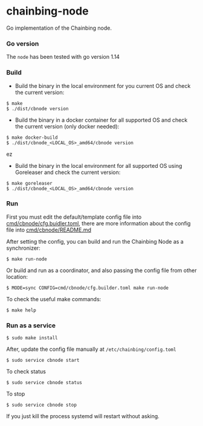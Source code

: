 # chainbing-node

Go implementation of the Chainbing node.

### Go version

The `node` has been tested with go version 1.14

### Build

- Build the binary in the local environment for you current OS and check the current version:
```shell
$ make
$ ./dist/cbnode version
```

- Build the binary in a docker container for all supported OS and check the current version (only docker needed):
```shell
$ make docker-build
$ ./dist/cbnode_<LOCAL_OS>_amd64/cbnode version
```
ez
- Build the binary in the local environment for all supported OS using Goreleaser and check the current version:
```shell
$ make goreleaser
$ ./dist/cbnode_<LOCAL_OS>_amd64/cbnode version
```

### Run

First you must edit the default/template config file into [cmd/cbnode/cfg.buidler.toml](cmd/cbnode/cfg.builder.toml), 
there are more information about the config file into [cmd/cbnode/README.md](cmd/cbnode/README.md)

After setting the config, you can build and run the Chainbing Node as a synchronizer:

```shell
$ make run-node
```

Or build and run as a coordinator, and also passing the config file from other location:

```shell
$ MODE=sync CONFIG=cmd/cbnode/cfg.builder.toml make run-node
```

To check the useful make commands:

```shell
$ make help
```


### Run as a service

```shell
$ sudo make install
```

After, update the config file manually at `/etc/chainbing/config.toml`

```shell
$ sudo service cbnode start
```

To check status

```shell
$ sudo service cbnode status
```

To stop

```shell
$ sudo service cbnode stop
```

If you just kill the process systemd will restart without asking.
